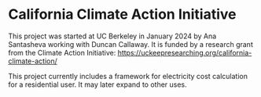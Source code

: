 # California Climate Action Initiative
This project was started at UC Berkeley in January 2024 by Ana Santasheva working with Duncan Callaway. It is funded by a research grant from the Climate Action Initiative: https://uckeepresearching.org/california-climate-action/

This project currently includes a framework for electricity cost calculation for a residential user. It may later expand to other uses.